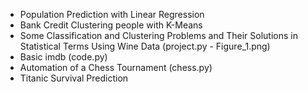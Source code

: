- Population Prediction with Linear Regression
- Bank Credit Clustering people with K-Means
- Some Classification and Clustering Problems and Their Solutions in Statistical Terms Using Wine Data (project.py - Figure_1.png)
- Basic imdb (code.py)
- Automation of a Chess Tournament (chess.py)
- Titanic Survival Prediction
